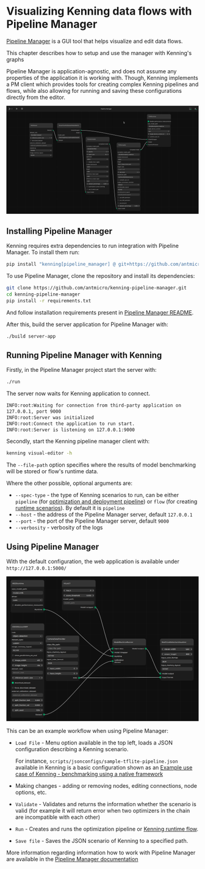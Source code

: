 # Visualizing Kenning data flows with Pipeline Manager

[Pipeline Manager](https://github.com/antmicro/kenning-pipeline-manager) is a 
GUI tool that helps visualize and edit data flows. 

This chapter describes how to setup and use the manager with Kenning's graphs

Pipeline Manager is application-agnostic, and does not assume any 
properties of the application it is working with. Though, Kenning implements a  PM client which 
provides tools for creating complex Kenning pipelines and flows, while also 
allowing for running and saving these configurations directly from the editor.    


![](img/pipeline-manager-visualisation.png)

## Installing Pipeline Manager

Kenning requires extra dependencies to run integration with Pipeline Manager. To install them run:

```bash
pip install "kenning[pipeline_manager] @ git+https://github.com/antmicro/kenning.git"
```

To use Pipeline Manager, clone the repository and install its dependencies:

```bash
git clone https://github.com/antmicro/kenning-pipeline-manager.git
cd kenning-pipeline-manager
pip install -r requirements.txt
```

And follow installation requirements present in [Pipeline Manager README](https://github.com/antmicro/kenning-pipeline-manager).

After this, build the server application for Pipeline Manager with:

```bash
./build server-app
```

## Running Pipeline Manager with Kenning

Firstly, in the Pipeline Manager project start the server with:

```bash timeout=10
./run
```

The server now waits for Kenning application to connect.

```
INFO:root:Waiting for connection from third-party application on 127.0.0.1, port 9000
INFO:root:Server was initialized
INFO:root:Connect the application to run start.
INFO:root:Server is listening on 127.0.0.1:9000
```

Secondly, start the Kenning pipeline manager client with:

```bash
kenning visual-editor -h
```

The `--file-path` option specifies where the results of model benchmarking will be stored or flow's runtime data.

Where the other possible, optional arguments are:

* `--spec-type` - the type of Kenning scenarios to run, can be either `pipeline` (for [optimization and deployment pipeline](../json-scenarios)) or `flow` (for creating [runtime scenarios](../kenning-flow)).
  By default it is `pipeline`
* `--host` - the address of the Pipeline Manager server, default `127.0.0.1`
* `--port` - the port of the Pipeline Manager server, default `9000`
* `--verbosity` - verbosity of the logs

## Using Pipeline Manager

With the default configuration, the web application is available under `http://127.0.0.1:5000/` 

![](./img/pipeline-manager-kenningflow-example.png)

This can be an example workflow when using Pipeline Manager:

* `Load File` - Menu option available in the top left, loads a JSON configuration describing a Kenning scenario. 

  For instance, `scripts/jsonconfigs/sample-tflite-pipeline.json` available in 
  Kenning is a basic configuration shown as an [Example use case of Kenning - benchmarking using a native framework](tflite_tvm.md#benchmarking-a-model-using-a-native-framework)

* Making changes - adding or removing nodes, editing connections, node options, etc.
* `Validate` -  Validates and returns the information whether the scenario is valid (for example it will return error when two optimizers in the chain are incompatible with each other)
* `Run` - Creates and runs the optimization pipeline or [Kenning runtime flow](../kenning-flow).
* `Save file` - Saves the JSON scenario of Kenning to a specified path.

More information regarding information how to work with Pipeline Manager are available in the [Pipeline Manager documentation](https://antmicro.github.io/kenning-pipeline-manager/introduction.html)
